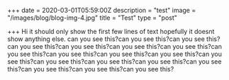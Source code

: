 +++
date = 2020-03-01T05:59:00Z
description = "test"
image = "/images/blog/blog-img-4.jpg"
title = "Test"
type = "post"

+++
Hi it should only show the first few lines of text hopefully it doesnt show anything else. can you see this?can you see this?can you see this?can you see this?can you see this?can you see this?can you see this?can you see this?can you see this?can you see this?can you see this?can you see this?can you see this?can you see this?can you see this?can you see this?can you see this?can you see this?can you see this?